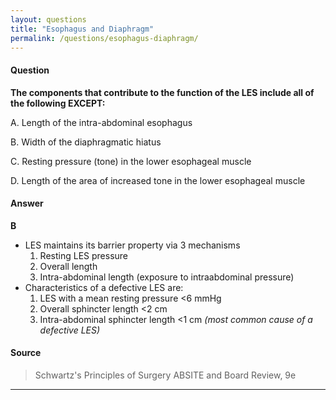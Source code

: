 ```yaml
---
layout: questions
title: "Esophagus and Diaphragm"
permalink: /questions/esophagus-diaphragm/
---
```


#### Question

**The components that contribute to the function of the LES include all of the following EXCEPT:**

A. Length of the intra-abdominal esophagus

B. Width of the diaphragmatic hiatus

C. Resting pressure (tone) in the lower esophageal muscle

D. Length of the area of increased tone in the lower esophageal muscle

#### Answer

**B**

* LES maintains its barrier property via 3 mechanisms
  1. Resting LES pressure
  2. Overall length
  3. Intra-abdominal length (exposure to intraabdominal pressure)
* Characteristics of a defective LES are:
  1. LES with a mean resting pressure &lt;6 mmHg
  2. Overall sphincter length &lt;2 cm
  3. Intra-abdominal sphincter length &lt;1 cm _(most common cause of a defective LES)_
  
#### Source

> Schwartz's Principles of Surgery ABSITE and Board Review, 9e


___